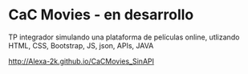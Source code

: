 # CaC Movies - en desarrollo
TP integrador simulando una plataforma de películas online, utlizando HTML, CSS, Bootstrap, JS, json, APIs, JAVA

http://Alexa-2k.github.io/CaCMovies_SinAPI


